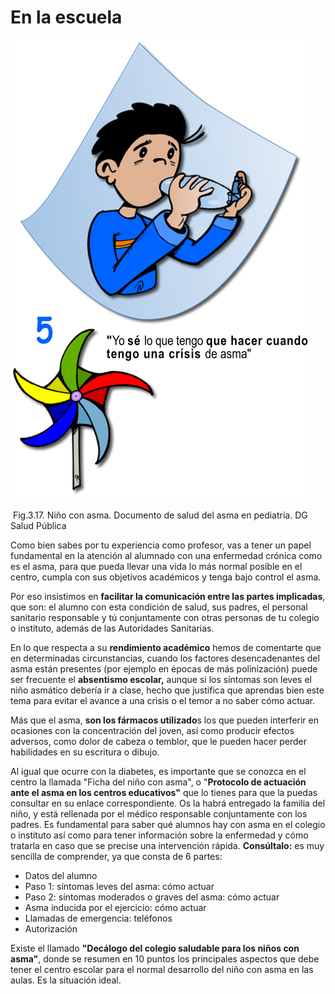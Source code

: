# En la escuela


![M3_U2_asma_documento de salud del asma. Edita: dirección general de salud pública. Dibujo: rafa marrón](img/M3_U2_asma_escuela.jpg)


 Fig.3.17. Niño con asma. Documento de salud del asma en pediatría. DG Salud Pública

Como bien sabes por tu experiencia como profesor, vas a tener un papel fundamental en la atención al alumnado con una enfermedad crónica como es el asma, para que pueda llevar una vida lo más normal posible en el centro, cumpla con sus objetivos académicos y tenga bajo control el asma.

Por eso insistimos en **facilitar la comunicación entre las partes implicadas**, que son: el alumno con esta condición de salud, sus padres, el personal sanitario responsable y tú conjuntamente con otras personas de tu colegio o instituto, además de las Autoridades Sanitarias.

En lo que respecta a su **rendimiento académico** hemos de comentarte que en determinadas circunstancias, cuando los factores desencadenantes del asma están presentes (por ejemplo en épocas de más polinización) puede ser frecuente el **absentismo escolar,** aunque si los síntomas son leves el niño asmático debería ir a clase, hecho que justifica que aprendas bien este tema para evitar el avance a una crisis o el temor a no saber cómo actuar.

Más que el asma, **son los fármacos utilizado**s los que pueden interferir en ocasiones con la concentración del joven, así como producir efectos adversos, como dolor de cabeza o temblor, que le pueden hacer perder habilidades en su escritura o dibujo.

Al igual que ocurre con la diabetes, es importante que se conozca en el centro la llamada "Ficha del niño con asma", o "**Protocolo de actuación ante el asma en los centros educativos"** que lo tienes para que la puedas consultar en su enlace correspondiente. Os la habrá entregado la familia del niño, y está rellenada por el médico responsable conjuntamente con los padres. Es fundamental para saber qué alumnos hay con asma en el colegio o instituto así como para tener información sobre la enfermedad y cómo tratarla en caso que se precise una intervención rápida. **Consúltalo:** es muy sencilla de comprender, ya que consta de 6 partes:

*   Datos del alumno
*   Paso 1: síntomas leves del asma: cómo actuar
*   Paso 2: síntomas moderados o graves del asma: cómo actuar
*   Asma inducida por el ejercicio: cómo actuar
*   Llamadas de emergencia: teléfonos
*   Autorización

Existe el llamado **"Decálogo del colegio saludable para los niños con asma"**, donde se resumen en 10 puntos los principales aspectos que debe tener el centro escolar para el normal desarrollo del niño con asma en las aulas. Es la situación ideal.

